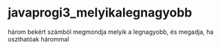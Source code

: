 # javaprogi3_melyikalegnagyobb
három bekért számból megmondja melyik a legnagyobb, és megadja, ha oszthatóak hárommal
